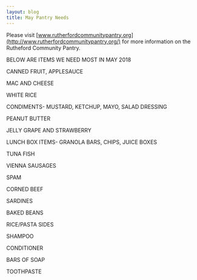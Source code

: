 ```yaml
---
layout: blog
title: May Pantry Needs
---
```


Please visit [www.rutherfordcommunitypantry.org](http://www.rutherfordcommunitypantry.org/) for more information on the Rutheford Community Pantry. 

BELOW ARE ITEMS WE NEED MOST IN MAY 2018

CANNED FRUIT, APPLESAUCE

MAC AND CHEESE

WHITE RICE

CONDIMENTS- MUSTARD, KETCHUP, MAYO, SALAD DRESSING

PEANUT BUTTER

JELLY GRAPE AND STRAWBERRY

LUNCH BOX ITEMS- GRANOLA BARS, CHIPS, JUICE BOXES

TUNA FISH

VIENNA SAUSAGES

SPAM

CORNED BEEF

SARDINES

BAKED BEANS

RICE/PASTA SIDES

SHAMPOO

CONDITIONER

BARS OF SOAP

TOOTHPASTE
